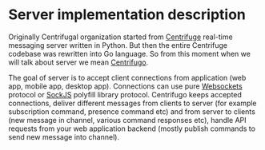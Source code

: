 # Server implementation description

Originally Centrifugal organization started from [Centrifuge](https://github.com/centrifugal/centrifuge)
real-time messaging server written in Python. But then the entire Centrifuge codebase was rewritten
into Go language. So from this moment when we will talk about server we mean [Centrifugo](https://github.com/centrifugal/centrifugo).

The goal of server is to accept client connections from application (web app, mobile app,
desktop app). Connections can use pure [Websockets](https://developer.mozilla.org/en/docs/WebSockets)
protocol or [SockJS](https://github.com/sockjs/sockjs-client) polyfill library protocol. Centrifugo
keeps accepted connections, deliver different messages from clients to server (for example subscription
command, presence command etc) and from server to clients (new message in channel, various command
responses etc), handle API requests from your web application backend (mostly publish commands to
send new message into channel).
